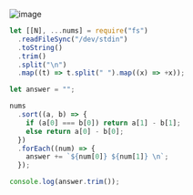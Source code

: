 ![image](https://github.com/ssc9811/algorithm/assets/39263149/f01cc15d-5c94-4797-bd92-73fa44574b7c)

```javascript
let [[N], ...nums] = require("fs")
  .readFileSync("/dev/stdin")
  .toString()
  .trim()
  .split("\n")
  .map((t) => t.split(" ").map((x) => +x));

let answer = "";

nums
  .sort((a, b) => {
    if (a[0] === b[0]) return a[1] - b[1];
    else return a[0] - b[0];
  })
  .forEach((num) => {
    answer += `${num[0]} ${num[1]} \n`;
  });

console.log(answer.trim());
```

